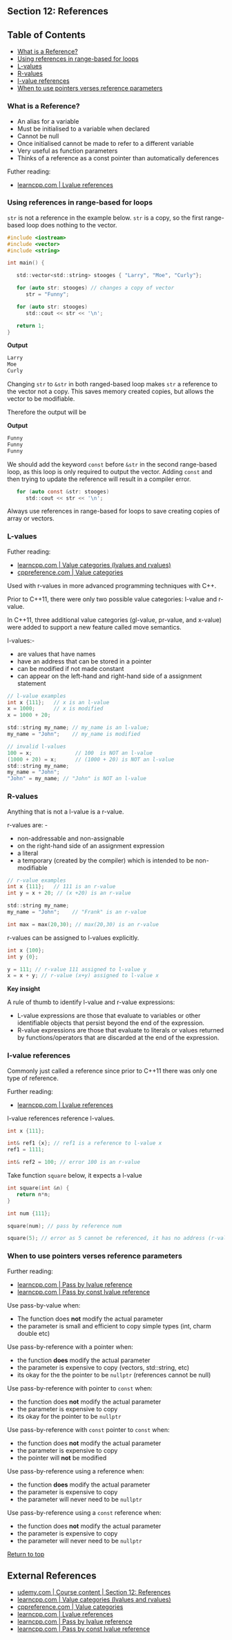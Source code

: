 ## Section 12: References

## Table of Contents

- [What is a Reference?](#what-is-a-reference)
- [Using references in range-based for loops](#using-references-in-range-based-for-loops)
- [L-values](#l-values)
- [R-values](#r-values)
- [l-value references](#l-value-references)
- [When to use pointers verses reference parameters](#when-to-use-pointers-verses-reference-parameters)

### What is a Reference?

- An alias for a variable
- Must be initialised to a variable when declared
- Cannot be null
- Once initialised cannot be made to refer to a different variable
- Very useful as function parameters
- Thinks of a reference as a const pointer than automatically deferences 

Futher reading:
- [learncpp.com | Lvalue references](https://www.learncpp.com/cpp-tutorial/lvalue-references/)
### Using references in range-based for loops

`str` is not a reference in the example below. `str` is a copy, so the first range-based loop does nothing to the vector.

```c
#include <iostream>
#include <vector>
#include <string>

int main() {

   std::vector<std::string> stooges { "Larry", "Moe", "Curly"};

   for (auto str: stooges) // changes a copy of vector
      str = "Funny"; 

   for (auto str: stooges)
      std::cout << str << '\n';

   return 1;
}
```

**Output**
```bash
Larry
Moe
Curly
```

Changing `str` to `&str` in both ranged-based loop makes `str` a reference to the vector not a copy. This saves memory created copies, but allows the vector to be modifiable. 

Therefore the output will be

**Output**
```bash
Funny
Funny
Funny
```

We should add the keyword `const` before `&str` in the second range-based loop, as this loop is only required to output the vector. Adding `const` and then trying to update the reference will result in a compiler error.

```c
   for (auto const &str: stooges)
      std::cout << str << '\n';
```

Always use references in range-based for loops to save creating copies of array or vectors.

### L-values

Futher reading:
- [learncpp.com | Value categories (lvalues and rvalues)](https://www.learncpp.com/cpp-tutorial/value-categories-lvalues-and-rvalues/)
- [cppreference.com | Value categories](https://en.cppreference.com/w/cpp/language/value_category)

Used with r-values in more advanced programming techniques with C++.

Prior to C++11, there were only two possible value categories: l-value and r-value.

In C++11, three additional value categories (gl-value, pr-value, and x-value) were added to support a new feature called move semantics.

l-values:-
- are values that have names
- have an address that can be stored in a pointer
- can be modified if not made constant
- can appear on the left-hand and right-hand side of a assignment statement

```c
// l-value examples
int x {111};   // x is an l-value
x = 1000;      // x is modified
x = 1000 + 20;

std::string my_name; // my_name is an l-value;
my_name = "John";    // my_name is modified

// invalid l-values
100 = x;              // 100  is NOT an l-value
(1000 + 20) = x;      // (1000 + 20) is NOT an l-value
std::string my_name;
my_name = "John";
"John" = my_name; // "John" is NOT an l-value
```

### R-values

Anything that is  not a l-value is a r-value.

r-values are: -
- non-addressable and non-assignable
- on the right-hand side of an assignment expression
- a literal
- a temporary (created by the compiler) which is intended to be non-modifiable 

```c
// r-value examples
int x {111};   // 111 is an r-value
int y = x + 20; // (x +20) is an r-value

std::string my_name; 
my_name = "John";    // "Frank" is an r-value

int max = max(20,30); // max(20,30) is an r-value
```

r-values can be assigned to l-values explicitly.

```c
int x {100};
int y {0};

y = 111; // r-value 111 assigned to l-value y
x = x + y; // r-value (x+y) assigned to l-value x
```

**Key insight**

A rule of thumb to identify l-value and r-value expressions:

- L-value expressions are those that evaluate to variables or other identifiable objects that persist beyond the end of the expression.
- R-value expressions are those that evaluate to literals or values returned by functions/operators that are discarded at the end of the expression.

### l-value references

Commonly just called a reference since prior to C++11 there was only one type of reference.

Further reading:
- [learncpp.com | Lvalue references](https://www.learncpp.com/cpp-tutorial/lvalue-references/)

l-value references reference l-values.

```c
int x {111};

int& ref1 {x}; // ref1 is a reference to l-value x
ref1 = 1111;

int& ref2 = 100; // error 100 is an r-value
```

Take function `square` below, it expects a l-value
```c
int square(int &n) {
   return n*n;
}

int num {111};

square(num); // pass by reference num

square(5); // error as 5 cannot be referenced, it has no address (r-value)
```

### When to use pointers verses reference parameters

Further reading:
- [learncpp.com | Pass by lvalue reference](https://www.learncpp.com/cpp-tutorial/pass-by-lvalue-reference/)
- [learncpp.com | Pass by const lvalue reference](https://www.learncpp.com/cpp-tutorial/pass-by-const-lvalue-reference/)

Use pass-by-value when:
- The function does **not** modify the actual parameter
- the parameter is small and efficient to copy simple types (int, charm double etc)

Use pass-by-reference with a pointer when:
- the function **does** modify the actual parameter
- the parameter is expensive to copy (vectors, std::string, etc)
- its okay for the the pointer to be `nullptr` (references cannot be null)

Use pass-by-reference with pointer to `const` when:
- the function does **not** modify the actual parameter
- the parameter is expensive to copy
- its okay for the pointer to be `nullptr`

Use pass-by-reference with `const` pointer to `const` when:
- the function does **not** modify the actual parameter
- the parameter is expensive to copy
- the pointer will **not** be modified

Use pass-by-reference using a reference when:
- the function **does** modify the actual parameter
- the parameter is expensive to copy
- the parameter will never need to be `nullptr`

Use pass-by-reference using a `const` reference when:
- the function does **not** modify the actual parameter
- the parameter is expensive to copy
- the parameter will never need to be `nullptr`

[Return to top](#table-of-contents)

## External References
- [udemy.com | Course content | Section 12: References](https://www.udemy.com/course/beginning-c-plus-plus-programming/learn/lecture/9535548#questions)
- [learncpp.com | Value categories (lvalues and rvalues)](https://www.learncpp.com/cpp-tutorial/value-categories-lvalues-and-rvalues/)
- [cppreference.com | Value categories](https://en.cppreference.com/w/cpp/language/value_category)
- [learncpp.com | Lvalue references](https://www.learncpp.com/cpp-tutorial/lvalue-references/)
- [learncpp.com | Pass by lvalue reference](https://www.learncpp.com/cpp-tutorial/pass-by-lvalue-reference/)
- [learncpp.com | Pass by const lvalue reference](https://www.learncpp.com/cpp-tutorial/pass-by-const-lvalue-reference/)